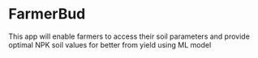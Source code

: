 # FarmerBud
This app will enable farmers to access their soil parameters and provide optimal NPK soil values for better from yield using ML model 


